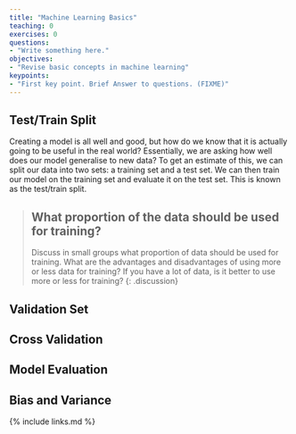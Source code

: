 ```yaml
---
title: "Machine Learning Basics"
teaching: 0
exercises: 0
questions:
- "Write something here."
objectives:
- "Revise basic concepts in machine learning"
keypoints:
- "First key point. Brief Answer to questions. (FIXME)"
---
```


## Test/Train Split

Creating a model is all well and good, but how do we know that it is actually going to be useful in the real world? Essentially, we are asking how well does our model generalise to new data? To get an estimate of this, we can split our data into two sets: a training set and a test set. We can then train our model on the training set and evaluate it on the test set. This is known as the test/train split.

> ## What proportion of the data should be used for training?
>
> Discuss in small groups what proportion of data should be used for training. What are the advantages and disadvantages of using more or less data for training? If you have a lot of data, is it better to use more or less for training?
{: .discussion}

## Validation Set

## Cross Validation

## Model Evaluation

## Bias and Variance

{% include links.md %}

